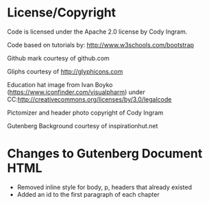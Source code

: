 License/Copyright
=================

Code is licensed under the Apache 2.0 license by Cody Ingram.

Code based on tutorials by: http://www.w3schools.com/bootstrap

Github mark courtesy of github.com

Gliphs courtesy of http://glyphicons.com

Education hat image from Ivan Boyko (https://www.iconfinder.com/visualpharm) under CC:http://creativecommons.org/licenses/by/3.0/legalcode

Pictomizer and header photo copyright of Cody Ingram

Gutenberg Background courtesy of inspirationhut.net


Changes to Gutenberg Document HTML
==================================

- Removed inline style for body, p, headers that already existed
- Added an id to the first paragraph of each chapter